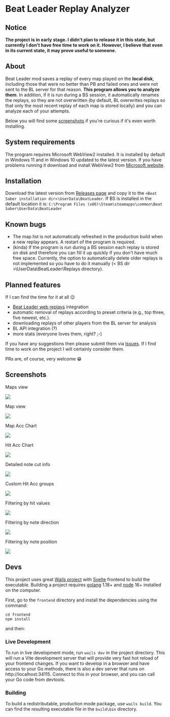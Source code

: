 # Beat Leader Replay Analyzer

## Notice

**The project is in early stage. I didn't plan to release it in this state, but currently I don't have free time to work on it. However, I believe that even in its current state, it may prove useful to someone.**

## About

Beat Leader mod saves a replay of every map played on the **local disk**, including those that were no better than PB and failed ones and were not sent to the BL server for that reason. **This program allows you to analyze them**. In addition, if it is run during a BS session, it automatically renames the replays, so they are not overwritten (by default, BL overwrites replays so that only the most recent replay of each map is stored locally) and you can analyze each of your attempts.

Below you will find some [screenshots](#screenshots) if you're curious if it's even worth installing.

## System requirements

The program requires Microsoft WebView2 installed. It is installed by default in Windows 11 and in Windows 10 updated to the latest version. If you have problems running it download and install WebView2 from [Microsoft website](https://developer.microsoft.com/en-us/microsoft-edge/webview2/#download-section).


## Installation

Download the latest version from [Releases page](https://github.com/motzel/replay-analyzer/releases)
and copy it to the ``<Beat Saber installation dir>\UserData\BeatLeader``.  If BS is installed in the default location it is:
``C:\Program Files (x86)\Steam\steamapps\common\Beat Saber\UserData\BeatLeader``

## Known bugs

- The map list is not automatically refreshed in the production build when a new replay appears. A restart of the program is required.
- (kinda) If the program is run during a BS session each replay is stored on disk and therefore you can fill it up quickly if you don't have much free space. Currently, the option to automatically delete older replays is not implemented so you have to do it manually (< BS dir >\UserData\BeatLeader\Replays directory).

## Planned features

If I can find the time for it at all 😉

- [Beat Leader web replays](https://github.com/BeatLeader/BeatSaber-Web-Replays) integration
- automatic removal of replays according to preset criteria (e.g., top three, five newest, etc.).
- downloading replays of other players from the BL server for analysis
- BL API integration (?)
- more stats (everyone loves them, right? ;-)

If you have any suggestions then please submit them via [Issues](https://github.com/motzel/replay-analyzer/issues). If I find time to work on the project I will certainly consider them.

PRs are, of course, very welcome 😁

## Screenshots

Maps view

![](doc/view-maps.png)

Map view

![](doc/view-map.png)

Map Acc Chart

![](doc/chart-mapacc.png)

Hit Acc Chart

![](doc/chart-hitacc.png)

Detailed note cut info

![](doc/note-cut.png)

Custom Hit Acc groups

![](doc/settings-custom-grouping.png)

Filtering by hit values

![](doc/filter-hit.png)

Filtering by note direction

![](doc/filter-direction.png)

Filtering by note position

![](doc/filter-position.png)

## Devs

This project uses great [Wails project](https://github.com/wailsapp/wails) with [Svelte](https://github.com/sveltejs/svelte) frontend to build the executable. Building a project requires [golang](https://go.dev/) 1.18+ and [node](https://nodejs.org/en/) 16+ installed on the computer.

First, go to the ``frontend`` directory and install the dependencies using the command:

```shell
cd frontend
npm install
```

and then:

### Live Development

To run in live development mode, run `wails dev` in the project directory. This will run a Vite development
server that will provide very fast hot reload of your frontend changes. If you want to develop in a browser
and have access to your Go methods, there is also a dev server that runs on http://localhost:34115. Connect
to this in your browser, and you can call your Go code from devtools.

### Building

To build a redistributable, production mode package, use `wails build`. You can find the resulting executable file in the ``build\bin`` directory.
